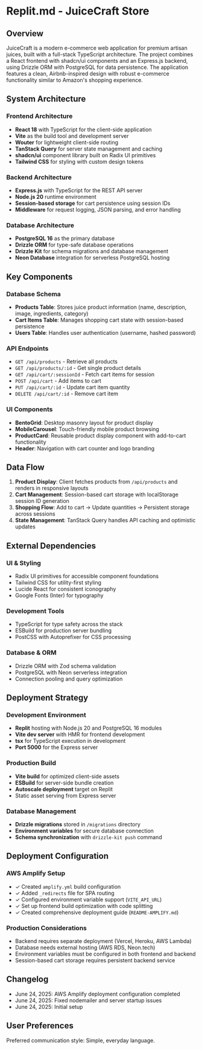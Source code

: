 # Replit.md - JuiceCraft Store

## Overview

JuiceCraft is a modern e-commerce web application for premium artisan juices, built with a full-stack TypeScript architecture. The project combines a React frontend with shadcn/ui components and an Express.js backend, using Drizzle ORM with PostgreSQL for data persistence. The application features a clean, Airbnb-inspired design with robust e-commerce functionality similar to Amazon's shopping experience.

## System Architecture

### Frontend Architecture
- **React 18** with TypeScript for the client-side application
- **Vite** as the build tool and development server
- **Wouter** for lightweight client-side routing
- **TanStack Query** for server state management and caching
- **shadcn/ui** component library built on Radix UI primitives
- **Tailwind CSS** for styling with custom design tokens

### Backend Architecture
- **Express.js** with TypeScript for the REST API server
- **Node.js 20** runtime environment
- **Session-based storage** for cart persistence using session IDs
- **Middleware** for request logging, JSON parsing, and error handling

### Database Architecture
- **PostgreSQL 16** as the primary database
- **Drizzle ORM** for type-safe database operations
- **Drizzle Kit** for schema migrations and database management
- **Neon Database** integration for serverless PostgreSQL hosting

## Key Components

### Database Schema
- **Products Table**: Stores juice product information (name, description, image, ingredients, category)
- **Cart Items Table**: Manages shopping cart state with session-based persistence
- **Users Table**: Handles user authentication (username, hashed password)

### API Endpoints
- `GET /api/products` - Retrieve all products
- `GET /api/products/:id` - Get single product details
- `GET /api/cart/:sessionId` - Fetch cart items for session
- `POST /api/cart` - Add items to cart
- `PUT /api/cart/:id` - Update cart item quantity
- `DELETE /api/cart/:id` - Remove cart item

### UI Components
- **BentoGrid**: Desktop masonry layout for product display
- **MobileCarousel**: Touch-friendly mobile product browsing
- **ProductCard**: Reusable product display component with add-to-cart functionality
- **Header**: Navigation with cart counter and logo branding

## Data Flow

1. **Product Display**: Client fetches products from `/api/products` and renders in responsive layouts
2. **Cart Management**: Session-based cart storage with localStorage session ID generation
3. **Shopping Flow**: Add to cart → Update quantities → Persistent storage across sessions
4. **State Management**: TanStack Query handles API caching and optimistic updates

## External Dependencies

### UI & Styling
- Radix UI primitives for accessible component foundations
- Tailwind CSS for utility-first styling
- Lucide React for consistent iconography
- Google Fonts (Inter) for typography

### Development Tools
- TypeScript for type safety across the stack
- ESBuild for production server bundling
- PostCSS with Autoprefixer for CSS processing

### Database & ORM
- Drizzle ORM with Zod schema validation
- PostgreSQL with Neon serverless integration
- Connection pooling and query optimization

## Deployment Strategy

### Development Environment
- **Replit** hosting with Node.js 20 and PostgreSQL 16 modules
- **Vite dev server** with HMR for frontend development
- **tsx** for TypeScript execution in development
- **Port 5000** for the Express server

### Production Build
- **Vite build** for optimized client-side assets
- **ESBuild** for server-side bundle creation
- **Autoscale deployment** target on Replit
- Static asset serving from Express server

### Database Management
- **Drizzle migrations** stored in `/migrations` directory
- **Environment variables** for secure database connection
- **Schema synchronization** with `drizzle-kit push` command

## Deployment Configuration

### AWS Amplify Setup
- ✓ Created `amplify.yml` build configuration
- ✓ Added `_redirects` file for SPA routing
- ✓ Configured environment variable support (`VITE_API_URL`)
- ✓ Set up frontend build optimization with code splitting
- ✓ Created comprehensive deployment guide (`README-AMPLIFY.md`)

### Production Considerations
- Backend requires separate deployment (Vercel, Heroku, AWS Lambda)
- Database needs external hosting (AWS RDS, Neon.tech)
- Environment variables must be configured in both frontend and backend
- Session-based cart storage requires persistent backend service

## Changelog

- June 24, 2025: AWS Amplify deployment configuration completed
- June 24, 2025: Fixed nodemailer and server startup issues
- June 24, 2025: Initial setup

## User Preferences

Preferred communication style: Simple, everyday language.